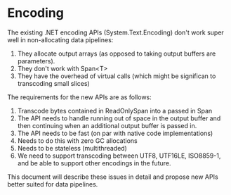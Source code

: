 # Encoding

The existing .NET encoding APIs (System.Text.Encoding) don't work super well in non-allocating data pipelines:

1. They allocate output arrays (as opposed to taking output buffers are parameters).
2. They don't work with Span\<T\>
3. They have the overhead of virtual calls (which might be significan to transcoding small slices)

The requirements for the new APIs are as follows:

1. Transcode bytes contained in ReadOnlySpan<byte> into a passed in Span<byte>
2. The API needs to handle running out of space in the output buffer and then continuing when an additional output buffer is passed in.
3. The API needs to be fast (on par with native code implementations)
4. Needs to do this with zero GC allocations
5. Needs to be stateless (multithreaded)
6. We need to support transcoding between UTF8, UTF16LE, ISO8859-1, and be able to support other encodings in the future.

This document will describe these issues in detail and propose new APIs better suited for data pipelines.
